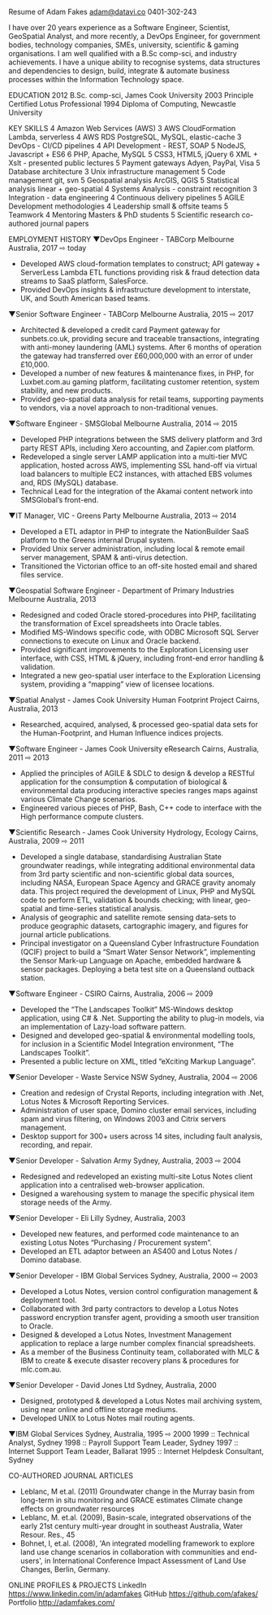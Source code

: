﻿Resume of Adam Fakes
 adam@datavi.co
 0401-302-243


I have over 20 years experience as a Software Engineer, Scientist, GeoSpatial Analyst, and more recently, a DevOps Engineer, for government bodies, technology companies, SMEs, university, scientific & gaming organisations.
I am well qualified with a B.Sc comp-sci, and industry achievements. I have a unique ability to recognise systems, data structures and dependencies to design, build, integrate & automate business processes within the Information Technology space.
        
EDUCATION
2012 B.Sc. comp-sci, James Cook University
2003 Principle Certified Lotus Professional
1994 Diploma of Computing, Newcastle University

KEY SKILLS
4 Amazon Web Services (AWS)
3 AWS CloudFormation Lambda, serverless
4 AWS RDS PostgreSQL, MySQL, elastic-cache
3 DevOps - CI/CD pipelines
4 API Development - REST, SOAP
5 NodeJS, Javascript + ES6
6 PHP, Apache, MySQL
5 CSS3, HTML5, jQuery
6 XML + Xslt - presented public lectures
5 Payment gateways Adyen, PayPal, Visa
5 Database architecture
3 Unix infrastructure management
5 Code management git, svn
5 Geospatial analysis ArcGIS, QGIS
5 Statistical analysis linear + geo-spatial
4 Systems Analysis - constraint recognition
3 Integration - data engineering
4 Continuous delivery pipelines
5 AGILE Development methodologies
4 Leadership small & offsite teams
5 Teamwork
4 Mentoring Masters & PhD students
5 Scientific research co-authored journal papers


EMPLOYMENT HISTORY
▼DevOps Engineer - TABCorp
Melbourne Australia, 2017 ⇨ today
* Developed AWS cloud-formation templates to construct; API gateway + ServerLess Lambda ETL functions providing risk & fraud detection data streams to SaaS platform, SalesForce.
* Provided DevOps insights & infrastructure development to interstate, UK, and South American based teams.

▼Senior Software Engineer - TABCorp
Melbourne Australia, 2015 ⇨ 2017
* Architected & developed a credit card Payment gateway for sunbets.co.uk, providing secure and traceable transactions, integrating with anti-money laundering (AML) systems. After 6 months of operation the gateway had transferred over £60,000,000 with an error of under £10,000.
* Developed a number of new features & maintenance fixes, in PHP, for Luxbet.com.au gaming platform, facilitating customer retention, system stability, and new products.
* Provided geo-spatial data analysis for retail teams, supporting payments to vendors, via a novel approach to non-traditional venues.

▼Software Engineer - SMSGlobal
Melbourne Australia, 2014 ⇨ 2015
* Developed PHP integrations between the SMS delivery platform and 3rd party REST APIs, including Xero accounting, and Zapier.com platform.
* Redeveloped a single server LAMP application into a multi-tier MVC application, hosted across AWS, implementing SSL hand-off via virtual load balancers to multiple EC2 instances, with attached EBS volumes and, RDS (MySQL) database.
* Technical Lead for the integration of the Akamai content network into SMSGlobal’s front-end.

▼IT Manager, VIC - Greens Party
Melbourne Australia, 2013 ⇨ 2014
* Developed a ETL adaptor in PHP to integrate the NationBuilder SaaS platform to the Greens internal Drupal system.
* Provided Unix server administration, including local & remote email server management, SPAM & anti-virus detection.
* Transitioned the Victorian office to an off-site hosted email and shared files service.

▼Geospatial Software Engineer - Department of Primary Industries
Melbourne Australia, 2013
* Redesigned and coded Oracle stored-procedures into PHP, facilitating the transformation of Excel spreadsheets into Oracle tables.
* Modified MS-Windows specific code, with ODBC Microsoft SQL Server connections to execute on Linux and Oracle backend.
* Provided significant improvements to the Exploration Licensing user interface, with CSS, HTML & jQuery, including front-end error handling & validation.
* Integrated a new geo-spatial user interface to the Exploration Licensing system, providing a “mapping” view of licensee locations.

▼Spatial Analyst - James Cook University
Human Footprint Project                    Cairns, Australia, 2013
* Researched, acquired, analysed, & processed  geo-spatial data sets for the Human-Footprint, and Human Influence indices projects.

▼Software Engineer - James Cook University
eResearch                                Cairns, Australia, 2011 ⇨ 2013
* Applied the principles of AGILE & SDLC to design & develop a RESTful application for the consumption & computation of biological & environmental data producing interactive species ranges maps against various Climate Change scenarios.
* Engineered various pieces of PHP, Bash, C++ code to interface with the High performance compute clusters.

▼Scientific Research - James Cook University
Hydrology, Ecology               Cairns, Australia, 2009 ⇨ 2011
* Developed a single database, standardising Australian State groundwater readings, while integrating additional environmental data from 3rd  party scientific and non-scientific global data sources, including NASA, European Space Agency and GRACE gravity anomaly data. This project required the development of Linux, PHP and MySQL code to perform ETL, validation & bounds checking; with linear, geo-spatial and time-series statistical analysis.
* Analysis of geographic and satellite remote sensing data-sets to produce geographic datasets, cartographic imagery, and figures for journal article publications.
* Principal investigator on a Queensland Cyber Infrastructure Foundation (QCIF) project to build a “Smart Water Sensor Network”, implementing the Sensor Mark-up Language on Apache, embedded hardware & sensor packages. Deploying a beta test site on a  Queensland outback station.

▼Software Engineer - CSIRO
Cairns, Australia, 2006 ⇨ 2009
* Developed the “The Landscapes Toolkit” MS-Windows desktop application, using C# & .Net. Supporting the ability to plug-in models, via an implementation of Lazy-load software pattern.
* Designed and developed geo-spatial & environmental modelling tools, for inclusion in a Scientific Model Integration environment, “The Landscapes Toolkit”.
* Presented a public lecture on XML, titled “eXciting Markup Language”.

▼Senior Developer - Waste Service NSW
Sydney, Australia, 2004 ⇨ 2006
* Creation and redesign of Crystal Reports, including integration with .Net, Lotus Notes & Microsoft Reporting Services.
* Administration of user space, Domino cluster email services, including spam and virus filtering,  on Windows 2003 and Citrix servers management.
* Desktop support for 300+ users across 14 sites, including fault analysis, recording, and repair.

▼Senior Developer - Salvation Army
Sydney, Australia, 2003 ⇨ 2004
* Redesigned and redeveloped an existing multi-site Lotus Notes client application into a centralised web-browser application.
* Designed a warehousing system to manage the specific physical item storage needs of the Army.

▼Senior Developer - Eli Lilly
Sydney, Australia, 2003
* Developed new features, and performed code maintenance to an existing Lotus Notes “Purchasing / Procurement system”.
* Developed an ETL adaptor between an AS400 and Lotus Notes / Domino database.

▼Senior Developer - IBM Global Services
Sydney, Australia, 2000 ⇨ 2003
* Developed a Lotus Notes, version control configuration management & deployment tool.
* Collaborated with 3rd party contractors to develop a Lotus Notes password encryption transfer agent, providing a smooth user transition to Oracle.
* Designed & developed a Lotus Notes, Investment Management application to replace  a large number complex financial spreadsheets.
* As a member of the Business Continuity team, collaborated with MLC & IBM to create & execute disaster recovery plans & procedures for mlc.com.au.

▼Senior Developer - David Jones Ltd
Sydney, Australia, 2000
* Designed, prototyped & developed a Lotus Notes mail archiving system, using near online and offline storage mediums.
* Developed UNIX to Lotus Notes mail routing agents.

▼IBM Global Services
Sydney, Australia, 1995 ⇨ 2000
1999 :: Technical Analyst, Sydney
1998 :: Payroll Support Team Leader, Sydney
1997 :: Internet Support Team Leader, Ballarat
1995 :: Internet Helpdesk Consultant, Sydney

CO-AUTHORED JOURNAL ARTICLES
* Leblanc, M et.al. (2011) Groundwater change in the Murray basin from long-term in situ monitoring and GRACE estimates Climate change effects on groundwater resources
* Leblanc, M. et.al. (2009), Basin-scale, integrated observations of the early 21st century multi-year drought in southeast Australia, Water Resour. Res., 45
* Bohnet, I, et.al. (2008), 'An integrated modelling framework to explore land use change scenarios in collaboration with communities and end-users', in International Conference Impact Assessment of Land Use Changes, Berlin, Germany.

ONLINE PROFILES & PROJECTS
LinkedIn https://www.linkedin.com/in/adamfakes
GitHub https://github.com/afakes/
Portfolio http://adamfakes.com/
